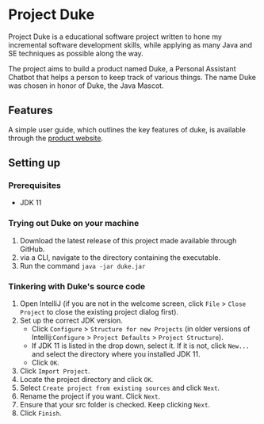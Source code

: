 # Project Duke

Project Duke is a educational software project written to hone my incremental software development skills, while applying as many Java and SE techniques as possible along the way.

The project aims to build a product named Duke, a Personal Assistant Chatbot that helps a person to keep track of various things. The name Duke was chosen in honor of Duke, the Java Mascot.

## Features

A simple user guide, which outlines the key features of duke, is available through the [product website](https://hemanshugandhi.github.io/duke/).

## Setting up

### **Prerequisites**

* JDK 11

### **Trying out Duke on your machine**
1. Download the latest release of this project made available through GitHub.
1. via a CLI, navigate to the directory containing the executable. 
1. Run the command `java -jar duke.jar`

### **Tinkering with Duke's source code**
1. Open IntelliJ (if you are not in the welcome screen, click `File` > `Close Project` to close the existing project dialog first).
1. Set up the correct JDK version.
   * Click `Configure` > `Structure for new Projects` (in older versions of Intellij:`Configure` > `Project Defaults` > `Project Structure`).
   * If JDK 11 is listed in the drop down, select it. If it is not, click `New...` and select the directory where you installed JDK 11.
   * Click `OK`.
1. Click `Import Project`.
1. Locate the project directory and click `OK`.
1. Select `Create project from existing sources` and click `Next`.
1. Rename the project if you want. Click `Next`.
1. Ensure that your src folder is checked. Keep clicking `Next`.
1. Click `Finish`.
